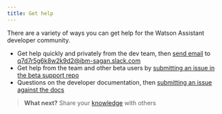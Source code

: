 ```yaml
---
title: Get help
---
```

  There are a variety of ways you can get help for the Watson Assistant developer community.

  * Get help quickly and privately from the dev team, then [send email](mailto:q7d7r5g6k8w2k9d2@ibm-sagan.slack.com) to q7d7r5g6k8w2k9d2@ibm-sagan.slack.com
  * Get help from the team and other beta users by [submitting an issue in the beta support repo](https://github.com/Watson-Personal-Assistant/Beta-Support/issues)
  * Questions on the developer documentation, then [submitting an issue against the docs](https://github.com/Watson-Personal-Assistant/developer/issues)

> **What next?** Share your [knowledge]({{site.baseurl}}/contribute/contribute-doc/) with others
